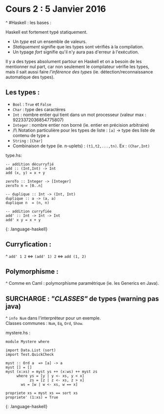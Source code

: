 # Cours 2 : 5 Janvier 2016
^
#Haskell : les bases :

Haskell est fortement typé statiquement.

* Un _type_ est un ensemble de valeurs.
* _Statiquement_ signifie que les types sont vérifiés à la compilation.
* Un typage _fort_ signifie qu'il n'y aura pas d'erreur à l'exécution.

Il y a des types absolument partour en Haskell et on a besoin de les mentionner nul part, car non seulement le compilateur vérifie les types, mais il sait aussi faire _l'inférence des types_ (ie. détection/reconnaissance automatique des types).

## Les types :

* `Bool` : `True` et `False`
* `Char` : type des caractères
* `Int` : nombre entier qui tient dans un mot processeur (valeur max : 9223372036854775807)
* `Integer` : nombre entier non borné (ie. entier en précision arbitraire)
* /!\ Notation particulière pour les types de liste : `[a]` -> type des liste de contenu de type `a`
* `String` : `[Char]`
* Combinaison de type (ie. n-uplets) : `(t1,t2,...,tn)`. Ex : `(Char,Int)`

type.hs:

~~~
-- addition décurryfié
add :: (Int,Int) -> Int
add (x, y) = x + y

zeroTo :: Integer -> [Integer]
zeroTo n = [0..n]

-- duplique :: Int -> (Int, Int)
duplique :: a -> (a, a)
duplique n  = (n, n)

-- addition curryfiée
add' :: Int -> Int -> Int
add' x y = x + y
~~~
{: .language-haskell}

## Curryfication :
^
`add' 1 2` <=> `(add' 1) 2` <=> `add (1, 2)`

## Polymorphisme :
^
Comme en Caml : polymorphisme paramétrique (ie. les Generics en Java).

## SURCHARGE : _"CLASSES"_ de types (warning pas java)
^
`info Num` dans l'interpréteur pour un exemple.  
Classes communes : `Num`, `Eq`, `Ord`, `Show`.

mystere.hs :

~~~
module Mystere where

import Data.List (sort)
import Test.QuickCheck

myst :: Ord a  => [a] -> a
myst [] = []
myst (x:xs) = myst ys ++ (x:ws) ++ myst zs
     where ys = [y | y <- xs, y < x]
     	   zs = [z | z <- xs, z > x]
	   ws = [w | w <- xs, w == x]

propriete xs = myst xs == sort xs
propriete' (1:xs) = True
~~~
{: .language-haskell}